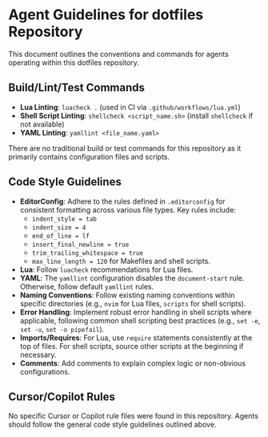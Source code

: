 # Agent Guidelines for dotfiles Repository

This document outlines the conventions and commands for agents operating within this dotfiles repository.

## Build/Lint/Test Commands

*   **Lua Linting**: `luacheck .` (used in CI via `.github/workflows/lua.yml`)
*   **Shell Script Linting**: `shellcheck <script_name.sh>` (install `shellcheck` if not available)
*   **YAML Linting**: `yamllint <file_name.yaml>`

There are no traditional build or test commands for this repository as it primarily contains configuration files and scripts.

## Code Style Guidelines

*   **EditorConfig**: Adhere to the rules defined in `.editorconfig` for consistent formatting across various file types. Key rules include:
    *   `indent_style = tab`
    *   `indent_size = 4`
    *   `end_of_line = lf`
    *   `insert_final_newline = true`
    *   `trim_trailing_whitespace = true`
    *   `max_line_length = 120` for Makefiles and shell scripts.
*   **Lua**: Follow `luacheck` recommendations for Lua files.
*   **YAML**: The `yamllint` configuration disables the `document-start` rule. Otherwise, follow default `yamllint` rules.
*   **Naming Conventions**: Follow existing naming conventions within specific directories (e.g., `nvim` for Lua files, `scripts` for shell scripts).
*   **Error Handling**: Implement robust error handling in shell scripts where applicable, following common shell scripting best practices (e.g., `set -e`, `set -u`, `set -o pipefail`).
*   **Imports/Requires**: For Lua, use `require` statements consistently at the top of files. For shell scripts, source other scripts at the beginning if necessary.
*   **Comments**: Add comments to explain complex logic or non-obvious configurations.

## Cursor/Copilot Rules

No specific Cursor or Copilot rule files were found in this repository. Agents should follow the general code style guidelines outlined above.